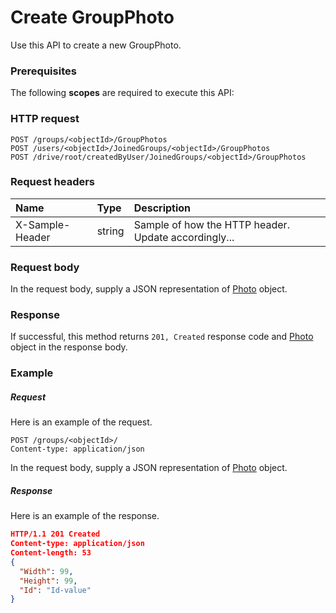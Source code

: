 # Create GroupPhoto

Use this API to create a new GroupPhoto.
### Prerequisites
The following **scopes** are required to execute this API: 
### HTTP request
<!-- { "blockType": "ignored" } -->
```http
POST /groups/<objectId>/GroupPhotos
POST /users/<objectId>/JoinedGroups/<objectId>/GroupPhotos
POST /drive/root/createdByUser/JoinedGroups/<objectId>/GroupPhotos

```
### Request headers
| Name       | Type | Description|
|:---------------|:--------|:----------|
| X-Sample-Header  | string  | Sample of how the HTTP header. Update accordingly...|

### Request body
In the request body, supply a JSON representation of [Photo](../resources/photo.md) object.


### Response
If successful, this method returns `201, Created` response code and [Photo](../resources/photo.md) object in the response body.

### Example
##### Request
Here is an example of the request.
<!-- {
  "blockType": "request",
  "name": "create_photo_from_group"
}-->
```http
POST /groups/<objectId>/
Content-type: application/json
```
In the request body, supply a JSON representation of [Photo](../resources/photo.md) object.
##### Response
Here is an example of the response.
<!-- {
  "blockType": "response",
  "truncated": false,
  "@odata.type": "photo"
} -->
```json
HTTP/1.1 201 Created
Content-type: application/json
Content-length: 53
{
  "Width": 99,
  "Height": 99,
  "Id": "Id-value"
}
```

<!-- uuid: 10a4d11c-4f6d-4f9f-97f5-a9b780ba1842
2015-10-16 09:34:50 UTC -->
<!-- {
  "type": "#page.annotation",
  "description": "Create GroupPhoto",
  "keywords": "",
  "section": "documentation",
  "tocPath": ""
}-->